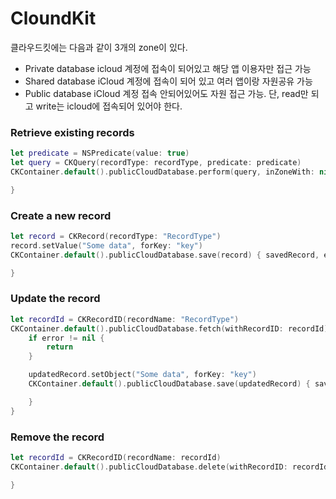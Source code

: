 # CloundKit

클라우드킷에는 다음과 같이 3개의 zone이 있다.



- Private database
  icloud 계정에 접속이 되어있고 해당 앱 이용자만 접근 가능
- Shared database
  iCloud 계정에 접속이 되어 있고 여러 앱이랑 자원공유 가능
- Public database
  iCloud 계정 접속 안되어있어도 자원 접근 가능. 단, read만 되고 write는 icloud에 접속되어 있어야 한다.



### Retrieve existing records

```swift
let predicate = NSPredicate(value: true)
let query = CKQuery(recordType: recordType, predicate: predicate)
CKContainer.default().publicCloudDatabase.perform(query, inZoneWith: nil) { records, error in

}
```

### Create a new record

```swift
let record = CKRecord(recordType: "RecordType")
record.setValue("Some data", forKey: "key")
CKContainer.default().publicCloudDatabase.save(record) { savedRecord, error in

}
```

### Update the record

```swift
let recordId = CKRecordID(recordName: "RecordType")
CKContainer.default().publicCloudDatabase.fetch(withRecordID: recordId) { updatedRecord, error in  
    if error != nil {
        return
    }

    updatedRecord.setObject("Some data", forKey: "key")
    CKContainer.default().publicCloudDatabase.save(updatedRecord) { savedRecord, error in

    }
}
```

### Remove the record

```swift
let recordId = CKRecordID(recordName: recordId)
CKContainer.default().publicCloudDatabase.delete(withRecordID: recordId) { deletedRecordId, error in

}
```